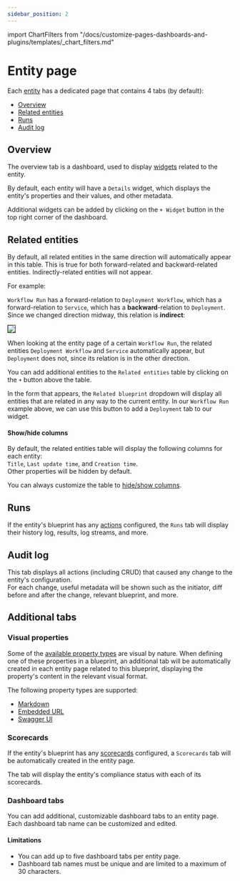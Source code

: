 ```yaml
---
sidebar_position: 2
---
```


import ChartFilters from "/docs/customize-pages-dashboards-and-plugins/templates/_chart_filters.md"

# Entity page

Each [entity](/build-your-software-catalog/sync-data-to-catalog/sync-data-to-catalog.md#entity-json-structure) has a dedicated page that contains 4 tabs (by default):

- [Overview](#overview)
- [Related entities](#related-entities)
- [Runs](#runs)
- [Audit log](#audit-log)

## Overview

The overview tab is a dashboard, used to display [widgets](/customize-pages-dashboards-and-plugins/dashboards/) related to the entity.

By default, each entity will have a `Details` widget, which displays the entity's properties and their values, and other metadata.

Additional widgets can be added by clicking on the `+ Widget` button in the top right corner of the dashboard.

## Related entities

By default, all related entities in the same direction will automatically appear in this table. This is true for both forward-related and backward-related entities. Indirectly-related entities will not appear.

For example:

`Workflow Run` has a forward-relation to `Deployment Workflow`, which has a forward-relation to `Service`, which has a **backward**-relation to `Deployment`.  
Since we changed direction midway, this relation is **indirect**:

<img src='/img/software-catalog/pages/builderRelationsExample.png' border='1px' />

When looking at the entity page of a certain `Workflow Run`, the related entities `Deployment Workflow` and `Service` automatically appear, but `Deployment` does not, since its relation is in the other direction.

You can add additional entities to the `Related entities` table by clicking on the `+` button above the table.  

In the form that appears, the `Related blueprint` dropdown will display all entities that are related in any way to the current entity. In our `Workflow Run` example above, we can use this button to add a `Deployment` tab to our widget.

#### Show/hide columns

By default, the related entities table will display the following columns for each entity:  
`Title`, `Last update time`, and `Creation time`.  
Other properties will be hidden by default.  

You can always customize the table to [hide/show columns](/customize-pages-dashboards-and-plugins/page/catalog-page?create-page=ui#hideshow-columns).

## Runs

If the entity's blueprint has any [actions](/actions-and-automations/create-self-service-experiences/) configured, the `Runs` tab will display their history log, results, log streams, and more.

## Audit log

This tab displays all actions (including CRUD) that caused any change to the entity's configuration.  
For each change, useful metadata will be shown such as the initiator, diff before and after the change, relevant blueprint, and more.

## Additional tabs

### Visual properties
Some of the [available property types](/build-your-software-catalog/customize-integrations/configure-data-model/setup-blueprint/properties/#supported-properties) are visual by nature. When defining one of these properties in a blueprint, an additional tab will be automatically created in each entity page related to this blueprint, displaying the property's content in the relevant visual format.

The following property types are supported:

- [Markdown](/build-your-software-catalog/customize-integrations/configure-data-model/setup-blueprint/properties/markdown)
- [Embedded URL](/build-your-software-catalog/customize-integrations/configure-data-model/setup-blueprint/properties/embedded-url)
- [Swagger UI](/build-your-software-catalog/customize-integrations/configure-data-model/setup-blueprint/properties/swagger)

### Scorecards

If the entity's blueprint has any [scorecards](/promote-scorecards/) configured, a `Scorecards` tab will be automatically created in the entity page.

The tab will display the entity's compliance status with each of its scorecards.

### Dashboard tabs

You can add additional, customizable dashboard tabs to an entity page.
Each dashboard tab name can be customized and edited.

#### Limitations
- You can add up to five dashboard tabs per entity page.
- Dashboard tab names must be unique and are limited to a maximum of 30 characters.


